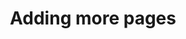 ---
content_type: project
submission_type: nosubmit
flavours:
- none 
title: Adding more pages
blurb: "One of HTML's superpowers is linking. One HTML page is nice and all, but more is better."
---